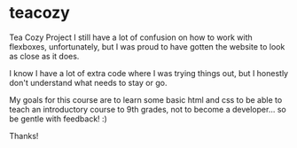 # teacozy
Tea Cozy Project
I still have a lot of confusion on how to work with flexboxes, unfortunately, 
but I was proud to have gotten the website to look as close as it does.

I know I have a lot of extra code where I was trying things out, but I 
honestly don't understand what needs to stay or go.

My goals for this course are to learn some basic html and css to be able to 
teach an introductory course to 9th grades, not to become a developer...
so be gentle with feedback! :)

Thanks!
